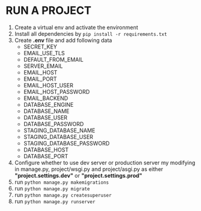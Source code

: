 RUN A PROJECT
==============

1. Create a virtual env and activate the environment
2. Install all dependencies by `pip install -r requirements.txt`
3. Create **.env** file and add following data
    - SECRET_KEY
    - EMAIL_USE_TLS
    - DEFAULT_FROM_EMAIL
    - SERVER_EMAIL
    - EMAIL_HOST
    - EMAIL_PORT
    - EMAIL_HOST_USER
    - EMAIL_HOST_PASSWORD
    - EMAIL_BACKEND
    - DATABASE_ENGINE
    - DATABASE_NAME
    - DATABASE_USER
    - DATABASE_PASSWORD
    - STAGING_DATABASE_NAME
    - STAGING_DATABASE_USER
    - STAGING_DATABASE_PASSWORD
    - DATABASE_HOST
    - DATABASE_PORT
4. Configure whether to use dev server or production server my modifying in manage.py, project/wsgi.py and project/asgi.py as either **"project.settings.dev"** or **"project.settings.prod"**
5. run `python manage.py makemigrations`
6. run `python manage.py migrate`
7. run `python manage.py createsuperuser`
8. run `python manage.py runserver`
